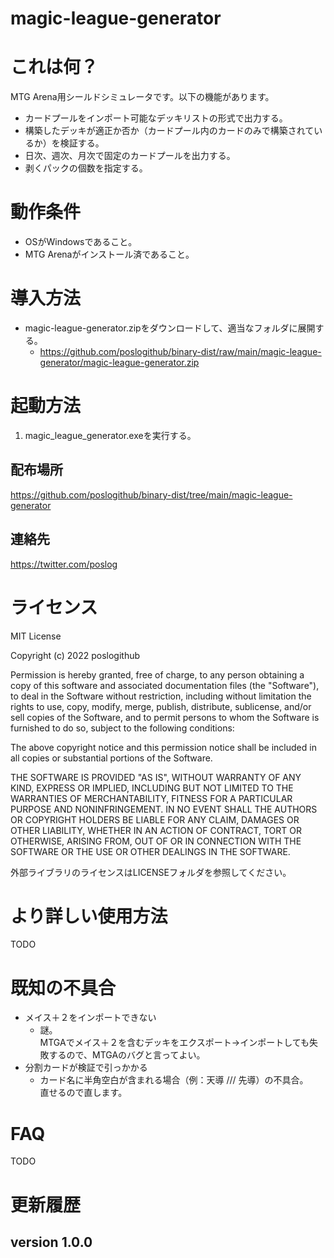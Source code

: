 # magic-league-generator

# これは何？

MTG Arena用シールドシミュレータです。以下の機能があります。<br />

* カードプールをインポート可能なデッキリストの形式で出力する。
* 構築したデッキが適正か否か（カードプール内のカードのみで構築されているか）を検証する。
* 日次、週次、月次で固定のカードプールを出力する。
* 剥くパックの個数を指定する。

# 動作条件

* OSがWindowsであること。
* MTG Arenaがインストール済であること。

# 導入方法

* magic-league-generator.zipをダウンロードして、適当なフォルダに展開する。
  * https://github.com/poslogithub/binary-dist/raw/main/magic-league-generator/magic-league-generator.zip

# 起動方法

1. magic_league_generator.exeを実行する。

## 配布場所

https://github.com/poslogithub/binary-dist/tree/main/magic-league-generator

## 連絡先

https://twitter.com/poslog

# ライセンス

MIT License

Copyright (c) 2022 poslogithub

Permission is hereby granted, free of charge, to any person obtaining a copy
of this software and associated documentation files (the "Software"), to deal
in the Software without restriction, including without limitation the rights
to use, copy, modify, merge, publish, distribute, sublicense, and/or sell
copies of the Software, and to permit persons to whom the Software is
furnished to do so, subject to the following conditions:

The above copyright notice and this permission notice shall be included in all
copies or substantial portions of the Software.

THE SOFTWARE IS PROVIDED "AS IS", WITHOUT WARRANTY OF ANY KIND, EXPRESS OR
IMPLIED, INCLUDING BUT NOT LIMITED TO THE WARRANTIES OF MERCHANTABILITY,
FITNESS FOR A PARTICULAR PURPOSE AND NONINFRINGEMENT. IN NO EVENT SHALL THE
AUTHORS OR COPYRIGHT HOLDERS BE LIABLE FOR ANY CLAIM, DAMAGES OR OTHER
LIABILITY, WHETHER IN AN ACTION OF CONTRACT, TORT OR OTHERWISE, ARISING FROM,
OUT OF OR IN CONNECTION WITH THE SOFTWARE OR THE USE OR OTHER DEALINGS IN THE
SOFTWARE.

外部ライブラリのライセンスはLICENSEフォルダを参照してください。

# より詳しい使用方法

TODO

# 既知の不具合

* メイス＋２をインポートできない
  * 謎。<br />MTGAでメイス＋２を含むデッキをエクスポート→インポートしても失敗するので、MTGAのバグと言ってよい。<br />
* 分割カードが検証で引っかかる
  * カード名に半角空白が含まれる場合（例：天導 /// 先導）の不具合。<br />直せるので直します。<br />

# FAQ

TODO

# 更新履歴

## version 1.0.0

